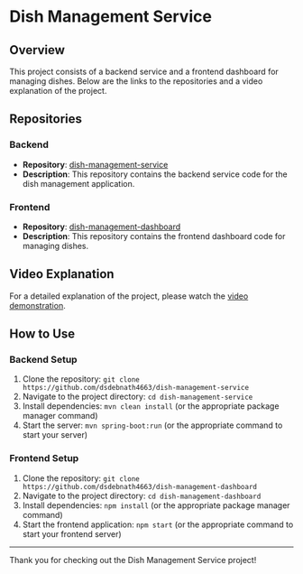 # Dish Management Service

## Overview
This project consists of a backend service and a frontend dashboard for managing dishes. Below are the links to the repositories and a video explanation of the project.

## Repositories

### Backend
- **Repository**: [dish-management-service](https://github.com/dsdebnath4663/dish-management-service)
- **Description**: This repository contains the backend service code for the dish management application.

### Frontend
- **Repository**: [dish-management-dashboard](https://github.com/dsdebnath4663/dish-management-dashboard)
- **Description**: This repository contains the frontend dashboard code for managing dishes.

## Video Explanation
For a detailed explanation of the project, please watch the [video demonstration](https://youtu.be/DpC2IedwwWw).

## How to Use

### Backend Setup
1. Clone the repository: `git clone https://github.com/dsdebnath4663/dish-management-service`
2. Navigate to the project directory: `cd dish-management-service`
3. Install dependencies: `mvn clean install` (or the appropriate package manager command)
4. Start the server: `mvn spring-boot:run` (or the appropriate command to start your server)

### Frontend Setup
1. Clone the repository: `git clone https://github.com/dsdebnath4663/dish-management-dashboard`
2. Navigate to the project directory: `cd dish-management-dashboard`
3. Install dependencies: `npm install` (or the appropriate package manager command)
4. Start the frontend application: `npm start` (or the appropriate command to start your frontend server)

---

Thank you for checking out the Dish Management Service project!
